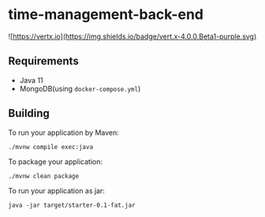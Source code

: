 # time-management-back-end

![https://vertx.io](https://img.shields.io/badge/vert.x-4.0.0.Beta1-purple.svg)

## Requirements

- Java 11
- MongoDB(using `docker-compose.yml`)

## Building

To run your application by Maven:

```
./mvnw compile exec:java
```

To package your application:

```
./mvnw clean package
```

To run your application as jar:

```
java -jar target/starter-0.1-fat.jar
```
